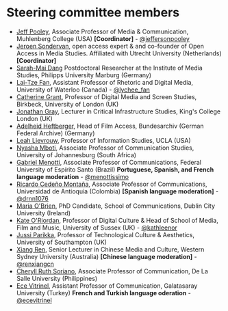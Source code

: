 # Steering committee members

* [Jeff Pooley](https://jeffpooley.com), Associate Professor of Media & Communication, Muhlenberg College (USA) **[Coordinator]** - [@jeffersonpooley](https://twitter.com/jeffersonpooley)
* [Jeroen Sondervan](https://www.uu.nl/staff/JSondervan), open access expert & and co-founder of Open Access in Media Studies. Affiliated with Utrecht University (Netherlands) **[Coordinator]**
* [Sarah-Mai Dang](http://www.oabooks.de/about/academic-cv-en/) Postdoctoral Researcher at the Institute of Media Studies, Philipps University Marburg (Germany)
* [Lai-Tze Fan](https://laitzefan.com/), Assistant Professor of Rhetoric and Digital Media, University of Waterloo (Canada) - [@lychee_fan](https://twitter.com/lychee_fan)
* [Catherine Grant](https://catherinegrant.org/), Professor of Digital Media and Screen Studies, Birkbeck, University of London (UK)
* [Jonathan Gray](https://jonathangray.org/), Lecturer in Critical Infrastructure Studies, King's College London (UK)
* [Adelheid Heftberger](https://hcommons.org/members/heftberger2017/), Head of Film Access, Bundesarchiv (German Federal Archive) (Germany)
* [Leah Lievrouw](http://www.tft.ucla.edu/2011/09/faculty-leah-lievrouw/), Professor of Information Studies, UCLA (USA)
* [Nyasha Mboti](https://www.uj.ac.za/contact/Pages/Nyasha-Mboti.aspx), Associate Professor of Communication Studies, University of Johannesburg (South Africa)
* [Gabriel Menotti](http://comunicacaosocial.ufes.br/pos-graduacao/POSCOM/detalhes-de-pessoal), Associate Professor of Communications, Federal University of Espírito Santo (Brazil) **Portuguese, Spanish, and French language moderation** - [@menottissimo](https://twitter.com/menottissimo)
* [Ricardo Cedeño Montaña](http://scienti.colciencias.gov.co:8081/cvlac/visualizador/generarCurriculoCv.do?cod_rh=0001350433), Associate Professor of Communications, Universidad de Antioquia (Colombia) **[Spanish language moderation]** - [@drnn1076](https://twitter.com/drnn1076)
* [Maria O'Brien](https://mobile.twitter.com/dublinbermia?lang=en), PhD Candidate, School of Communications, Dublin City University (Ireland)
* [Kate O'Riordan](http://www.sussex.ac.uk/profiles/30746), Professor of Digital Culture & Head of School of Media, Film and Music, University of Sussex (UK) - [@kathleenor](https://twitter.com/kathleenor)
* [Jussi Parikka](https://jussiparikka.net/), Professor of Technological Culture & Aesthetics, University of Southampton (UK)
* [Xiang Ren](https://www.westernsydney.edu.au/ics/people/researchers/xiang_ren), Senior Lecturer in Chinese Media and Culture, Western Sydney University (Australia) **[Chinese language moderation]** - [@renxiangcn](https://twitter.com/renxiangcn)
* [Cheryll Ruth Soriano](http://www.cheryllsoriano.com/), Associate Professor of Communication, De La Salle University (Philippines)
* [Ece Vitrinel](http://cv.gsu.edu.tr/en/CV/ece-vitrinel), Assistant Professor of Communication, Galatasaray University (Turkey) **French and Turkish language oderation** - [@ecevitrinel](https://twitter.com/ecevitrinel) 